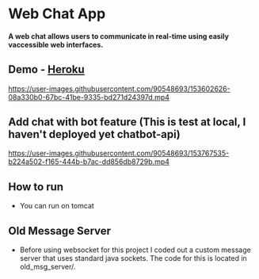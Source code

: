 # Web Chat App

#### A web chat allows users to communicate in real-time using easily vaccessible web interfaces.


## Demo - [Heroku](https://nvkha-blog.herokuapp.com/)
https://user-images.githubusercontent.com/90548693/153602626-08a330b0-67bc-41be-9335-bd271d24397d.mp4


## Add chat with bot feature (This is test at local, I haven't deployed yet chatbot-api)
https://user-images.githubusercontent.com/90548693/153767535-b224a502-f165-444b-b7ac-dd856db8729b.mp4



## How to run
- You can run on tomcat

## Old Message Server
- Before using websocket for this project I coded out a custom message server that uses standard java sockets. The code for this is located in old_msg_server/.



